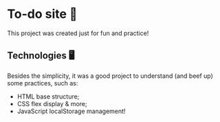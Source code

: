 # To-do site 📝

This project was created just for fun and practice!

## Technologies 🖥️

Besides the simplicity, it was a good project to understand (and beef up) some practices, such as:
- HTML base structure;
- CSS flex display & more;
- JavaScript localStorage management!